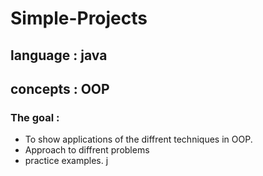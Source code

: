 # Simple-Projects
## language : java <br />
## concepts : OOP  <br >
### The goal : 
- To show applications of the diffrent techniques in OOP.
- Approach to diffrent problems
- practice examples.
j
